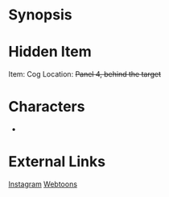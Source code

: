 # Synopsis


# Hidden Item
Item: Cog
Location: ~~Panel 4, behind the target~~

# Characters
* 

# External Links
[Instagram](https://www.instagram.com/p/B8PxI5jDc7m/)
[Webtoons]()